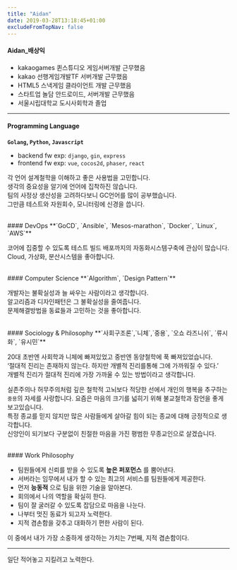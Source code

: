 ```yaml
---
title: "Aidan"
date: 2019-03-28T13:18:45+01:00
excludeFromTopNav: false
---
```


#### Aidan_배상익

- kakaogames 퀸스튜디오 게임서버개발 근무했음
- kakao 선행게임개발TF 서버개발 근무했음
- HTML5 스낵게임 클라이언트 개발 근무했음
- 스타트업 놀담 안드로이드, 서버개발 근무했음
- 서울시립대학교 도시사회학과 졸업

---

#### Programming Language
**`Golang`, `Python`, `Javascript`**  

- backend fw exp: `django`, `gin`, `express`
- frontend fw exp: `vue`, `cocos2d`, `phaser`, `react`

각 언어 설계철학을 이해하고 좋은 사용법을 고민합니다.  
생각의 중요성을 알기에 언어에 집착하진 않습니다.  
팀의 사정상 생산성을 고려하다보니 GC언어를 많이 공부했습니다.  
그만큼 테스트와 자원회수, 모니터링에 신경을 씁니다.  

<br>
#### DevOps
**`GoCD`, `Ansible`, `Mesos-marathon`, `Docker`, `Linux`, `AWS`**  

코어에 집중할 수 있도록 테스트 빌드 배포까지의 자동화시스템구축에 관심이 많습니다.  
Cloud, 가상화, 분산시스템을 좋아합니다.

<br>
#### Computer Science
**`Algorithm`, `Design Pattern`**  

개발자는 불확실성과 늘 싸우는 사람이라고 생각합니다.  
알고리즘과 디자인패턴은 그 불확실성을 줄여줍니다.  
문제해결방법을 동료들과 고민하는 것을 좋아합니다.  

<br>
#### Sociology & Philosophy
**`사회구조론`,`니체`,`중용`, `오쇼 라즈니쉬`, `류시화`, `유시민`**  

20대 초반엔 사회학과 니체에 빠져있었고 중반엔 동양철학에 푹 빠져있었습니다.  
‘절대적 진리는 존재하지 않는다. 하지만 개별적 진리를통해 그에 가까워질 수 있다.’  
개별적 진리가 절대적 진리에 가장 가까울 수 있는 방법이라고 생각합니다.  

실존주의나 허무주의처럼 깊은 철학적 고뇌보다 적당한 선에서 개인의 행복을 추구하는 `중용`의 자세를 사랑합니다.
요즘은 마음의 크기를 넓히기 위해 불교철학과 잠언을 좋게 보고있습니다.  
특정 종교를 믿지 않지만 많은 사람들에게 살아갈 힘이 되는 종교에 대해 긍정적으로 생각합니다.  
신앙인이 되기보다 구분없이 친절한 마음을 가진 평범한 무종교인으로 살겠습니다.


<br>
#### Work Philosophy

- 팀원들에게 신뢰를 받을 수 있도록 **높은 퍼포먼스** 를 뿜어낸다.  
- 서버라는 임무에서 내가 할 수 있는 최고의 서비스를 팀원들에게 제공한다.  
- 먼저 **능동적** 으로 팀을 위한 기술을 알아본다.  
- 회의에서 나의 역할을 확실히 한다.    
- 팀이 잘 굴러갈 수 있도록 잡담으로 마음을 나눈다.  
- 나부터 멋진 동료가 되고자 노력한다.  
- 지적 겸손함을 갖추고 대화하기 편한 사람이 된다.

이 중에서 내가 가장 소중하게 생각하는 가치는 7번째, 지적 겸손함이다.  


---
일단 적어놓고 지킬려고 노력한다.
